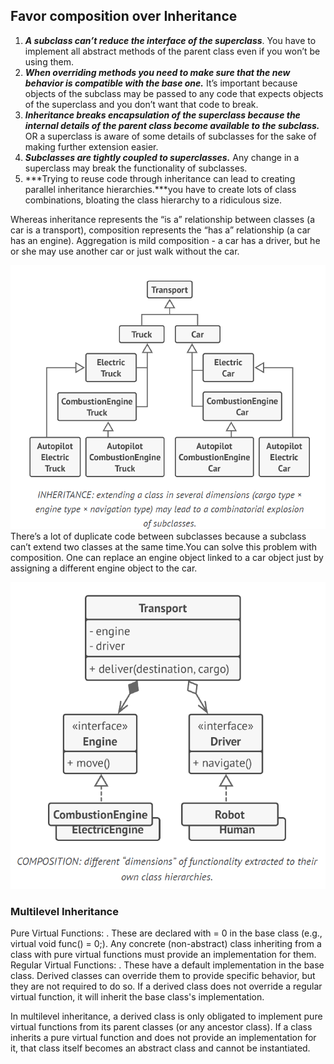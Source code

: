 ## Favor composition over Inheritance

1. ***A subclass can’t reduce the interface of the superclass***. You have to implement all abstract methods of the parent class even if you won’t be using them.
2. ***When overriding methods you need to make sure that the new behavior is compatible with the base one.*** It’s important because objects of the subclass may be passed to any code that expects objects of the superclass and you don’t want that code to break.
3. ***Inheritance breaks encapsulation of the superclass because the internal details of the parent class become available to the subclass.*** OR a superclass is aware of some details of subclasses for the sake of making further extension easier.
4. ***Subclasses are tightly coupled to superclasses.*** Any change in a superclass may break the functionality of subclasses.
5. ***Trying to reuse code through inheritance can lead to creating parallel inheritance hierarchies.***you have to create lots of class combinations, bloating the class hierarchy to a ridiculous size.

Whereas inheritance represents the “is a” relationship between classes (a car is a transport), composition represents the “has a” relationship (a car has an engine).
Aggregation is mild composition - a car has a driver, but he or she may use another car or just walk without the car.

![alt text](image.png)
There’s a lot of duplicate code between subclasses because a subclass can’t extend two classes at the same time.You can solve this problem with composition. One can replace an engine object linked to a car object just by assigning a different engine object to the car.

![alt text](image-1.png)

### Multilevel Inheritance
Pure Virtual Functions:
.
These are declared with = 0 in the base class (e.g., virtual void func() = 0;). Any concrete (non-abstract) class inheriting from a class with pure virtual functions must provide an implementation for them.
Regular Virtual Functions:
.
These have a default implementation in the base class. Derived classes can override them to provide specific behavior, but they are not required to do so. If a derived class does not override a regular virtual function, it will inherit the base class's implementation.

In multilevel inheritance, a derived class is only obligated to implement pure virtual functions from its parent classes (or any ancestor class). If a class inherits a pure virtual function and does not provide an implementation for it, that class itself becomes an abstract class and cannot be instantiated.